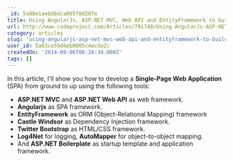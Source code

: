 ```yaml
---
_id: 5a88e1aebd6dca0d5f0d28fe
title: Using AngularJs, ASP.NET MVC, Web API and EntityFramework to build NLayered Single Page Web Applications
url: http://www.codeproject.com/Articles/791740/Using-AngularJs-ASP-NET-MVC-Web-API-and-EntityFram
category: articles
slug: 'using-angularjs-asp-net-mvc-web-api-and-entityframework-to-build-nlayered-single-page-web-applicati'
user_id: 5a83ce59d6eb0005c4ecda2c
createdOn: '2014-09-06T08:28:34.000Z'
tags: []
---
```


In this article, I'll show you how to develop a <strong> Single-Page Web Application</strong> (SPA) from ground to up using the following tools:
<ul>
	<li><strong>ASP.NET MVC</strong> and <strong>ASP.NET Web API</strong> as web framework.</li>
	<li><strong>Angularjs</strong> as SPA framework.</li>
	<li><strong>EntityFramework</strong> as ORM (Object-Relational Mapping) framework</li>
	<li><strong>Castle Windsor</strong> as Dependency Injection framework.</li>
	<li><strong>Twitter Bootstrap</strong> as HTML/CSS framework.</li>
	<li><strong>Log4Net</strong> for logging, <strong>AutoMapper</strong> for object-to-object mapping.</li>
	<li>And <strong>ASP.NET Boilerplate</strong> as startup template and application framework.</li>
</ul>
